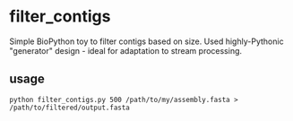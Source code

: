 # filter_contigs
Simple BioPython toy to filter contigs based on size. Used highly-Pythonic "generator" design - ideal for adaptation to stream processing.

## usage

```python filter_contigs.py 500 /path/to/my/assembly.fasta > /path/to/filtered/output.fasta```
